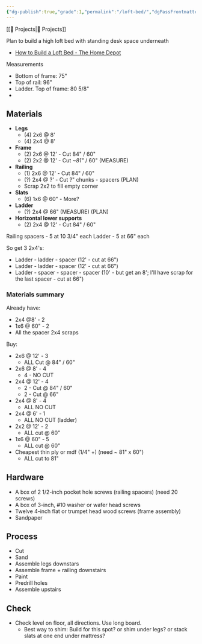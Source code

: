 ```yaml
---
{"dg-publish":true,"grade":1,"permalink":"/loft-bed/","dgPassFrontmatter":true}
---
```



[[📘 Projects\|📘 Projects]]

Plan to build a high loft bed with standing desk space underneath

* [How to Build a Loft Bed - The Home Depot](https://www.homedepot.com/c/ah/how-to-build-a-loft-bed/9ba683603be9fa5395fab9016d2777b3)

Measurements

* Bottom of frame: 75"
* Top of rail: 96"
* Ladder. Top of frame: 80 5/8"
* 

## Materials

* **Legs**
    * (4) 2x6 @ 8'
    * (4) 2x4 @ 8'
* **Frame**
    * (2) 2x6 @ 12' - Cut 84" / 60"
    * (2) 2x2 @ 12' - Cut *~81"* / 60" (MEASURE)
* **Railing**
    * (1) 2x6 @ 12' - Cut 84" / 60"
    * (?) 2x4 @ ?' - Cut ?" chunks - spacers (PLAN)
    * Scrap 2x2 to fill empty corner
* **Slats**
    * (6) 1x6 @ 60" - More?
* **Ladder**
    * (?) 2x4 @ 66" (MEASURE) (PLAN)
* **Horizontal lower supports**
    * (2) 2x4 @ 12' - Cut 84" / 60"

Railing spacers - 5 at 10 3/4" each
Ladder - 5 at 66" each

So get 3 2x4's:

* Ladder - ladder - spacer (12' - cut at 66")
* Ladder - ladder - spacer (12' - cut at 66")
* Ladder - spacer - spacer - spacer (10' - but get an 8'; I'll have scrap for the last spacer - cut at 66")

### Materials summary

Already have:

* 2x4 @8' - 2
* 1x6 @ 60" - 2
* All the spacer 2x4 scraps

Buy:

* 2x6 @ 12' - 3
    * ALL Cut @ 84" / 60"
* 2x6 @ 8' - 4
    * 4 - NO CUT
* 2x4 @ 12' - 4
    * 2 - Cut @ 84" / 60"
    * 2 - Cut @ 66"
* 2x4 @ 8' - 4
    * ALL NO CUT
* 2x4 @ 6' - 1
    * ALL NO CUT (ladder)
* 2x2 @ 12' - 2
    * ALL cut @ 60"
* 1x6 @ 60" - 5
    * ALL cut @ 60"
* Cheapest thin ply or mdf (1/4" +) (need ~ 81" x 60")
    * ALL cut to 81"

## Hardware

* A box of 2 1/2-inch pocket hole screws (railing spacers) (need 20 screws)
* A box of 3-inch, #10 washer or wafer head screws
* Twelve 4-inch flat or trumpet head wood screws (frame assembly)
* Sandpaper

## Process

* Cut
* Sand
* Assemble legs downstars
* Assemble frame + railing downstairs
* Paint
* Predrill holes
* Assemble upstairs

## Check

* Check level on floor, all directions. Use long board.
    * Best way to shim: Build for this spot? or shim under legs? or stack slats at one end under mattress?